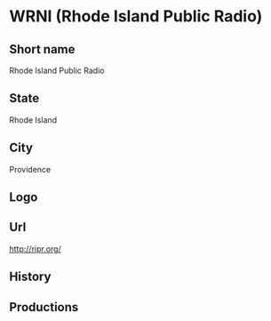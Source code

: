 # WRNI (Rhode Island Public Radio)

## Short name

Rhode Island Public Radio

## State

Rhode Island

## City

Providence

## Logo



## Url

http://ripr.org/

## History



## Productions



